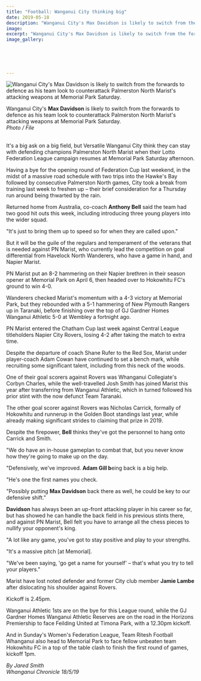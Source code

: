 ```yaml
---
title: "Football: Wanganui City thinking big"
date: 2019-05-18
description: "Wanganui City's Max Davidson is likely to switch from the forwards to defence as his team look to counterattack Palmerston..."
image: 
excerpt: "Wanganui City's Max Davidson is likely to switch from the forwards to defence as his team look to counterattack Palmerston North Marist's attacking weapons at Memorial Park Saturday."
image_gallery:
    
    
    
    
    
---
```


<p><img src="https://www.nzherald.co.nz/resizer/AmLvFneNwyFdUlPOM5JcO8wj9fE=/620x349/smart/filters:quality(70)/arc-anglerfish-syd-prod-nzme.s3.amazonaws.com/public/MKSPSP4OZZCHRNWL7YXYNFOTHE.jpg" alt="Wanganui City's Max Davidson is likely to switch from the forwards to defence as his team look to counterattack Palmerston North Marist's attacking weapons at Memorial Park Saturday." /></p>
<p><span>Wanganui City's <strong>Max Davidson</strong> is likely to switch from the forwards to defence as his team look to counterattack Palmerston North Marist's attacking weapons at Memorial Park Saturday.<br /><em>Photo / File</em><br /></span></p>
<p><strong><br /></strong>It's a big ask on a big field, but Versatile Wanganui City think they can stay with defending champions Palmerston North Marist when their Lotto Federation League campaign resumes at Memorial Park Saturday afternoon.</p>
<p>Having a bye for the opening round of Federation Cup last weekend, in the midst of a massive road schedule with two trips into the Hawke's Bay followed by consecutive Palmerston North games, City took a break from training last week to freshen up &ndash; their brief consideration for a Thursday run around being thwarted by the rain.</p>
<p><span class="ellipsis">Returned home from Australia, co-coach <strong>Anthony Bell</strong> said</span>&nbsp;<span>the team had two good hit outs this week, including introducing three young players into the wider squad.</span></p>
<p>"It's just to bring them up to speed so for when they are called upon."</p>
<p>But it will be the guile of the regulars and temperament of the veterans that is needed against PN Marist, who currently lead the competition on goal differential from Havelock North Wanderers, who have a game in hand, and Napier Marist.</p>
<p>PN Marist put an 8-2 hammering on their Napier brethren in their season opener at Memorial Park on April 6, then headed over to Hokowhitu FC's ground to win 4-0.</p>
<p>Wanderers checked Marist's momentum with a 4-3 victory at Memorial Park, but they rebounded with a 5-1 hammering of New Plymouth Rangers up in Taranaki, before finishing over the top of GJ Gardner Homes Wanganui Athletic 5-0 at Wembley a fortnight ago.</p>
<p>PN Marist entered the Chatham Cup last week against Central League titleholders Napier City Rovers, losing 4-2 after taking the match to extra time.</p>
<p>Despite the departure of coach Shane Rufer to the Red Sox, Marist under player-coach Adam Cowan have continued to set a bench mark, while recruiting some significant talent, including from this neck of the woods.</p>
<p>One of their goal scorers against Rovers was Whanganui Collegiate's Corbyn Charles, while the well-travelled Josh Smith has joined Marist this year after transferring from Wanganui Athletic, which in turned followed his prior stint with the now defunct Team Taranaki.</p>
<p>The other goal scorer against Rovers was Nicholas Carrick, formally of Hokowhitu and runnerup in the Golden Boot standings last year, while already making significant strides to claiming that prize in 2019.</p>
<p>Despite the firepower, <strong>Bell</strong> thinks they've got the personnel to hang onto Carrick and Smith.</p>
<p>"We do have an in-house gameplan to combat that, but you never know how they're going to make up on the day.</p>
<p>"Defensively, we've improved. <strong>Adam Gill b</strong>eing back is a big help.</p>
<p>"He's one the first names you check.</p>
<p>"Possibly putting <strong>Max Davidson</strong> back there as well, he could be key to our defensive shift."</p>
<p><strong>Davidson</strong> has always been an up-front attacking player in his career so far, but has showed he can handle the back field in his previous stints there, and against PN Marist, Bell felt you have to arrange all the chess pieces to nullify your opponent's king.</p>
<p>"A lot like any game, you've got to stay positive and play to your strengths.</p>
<p>"It's a massive pitch [at Memorial].</p>
<p>"We've been saying, 'go get a name for yourself' &ndash; that's what you try to tell your players."</p>
<p>Marist have lost noted defender and former City club member <strong>Jamie Lambe</strong> after dislocating his shoulder against Rovers.</p>
<p>Kickoff is 2.45pm.</p>
<p>Wanganui Athletic 1sts are on the bye for this League round, while the GJ Gardner Homes Wanganui Athletic Reserves are on the road in the Horizons Premiership to face Feilding United at Timona Park, with a 12.30pm kickoff.</p>
<p>And in Sunday's Women's Federation League, Team Ritesh Football Whanganui also head to Memorial Park to face fellow unbeaten team Hokowhitu FC in a top of the table clash to finish the first round of games, kickoff 1pm.</p>
<p><em>By Jared Smith</em><br /><em>Whanganui Chronicle 18/5/19</em></p>

